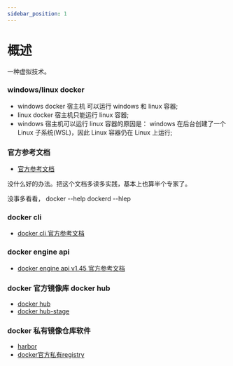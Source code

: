 ```yaml
---
sidebar_position: 1
---
```


# 概述

一种虚拟技术。

### windows/linux docker

- windows docker 宿主机 可以运行 windows 和 linux 容器;
- linux docker 宿主机只能运行 linux 容器;
- windows 宿主机可以运行 linux 容器的原因是： windows 在后台创建了一个 Linux 子系统(WSL)，因此 Linux 容器仍在 Linux 上运行;

### 官方参考文档

- [官方参考文档](https://docs.docker.com/reference/)

没什么好的办法。把这个文档多读多实践，基本上也算半个专家了。

没事多看看，
docker --help
dockerd --hlep

### docker cli

- [docker cli 官方参考文档](https://docs.docker.com/reference/cli/docker/)

### docker engine api

- [docker engine api v1.45 官方参考文档](https://docs.docker.com/engine/api/v1.45/)

### docker 官方镜像库 docker hub

- [docker hub](https://hub.docker.com/)
- [docker hub-stage](https://hub-stage.docker.com/)
### docker 私有镜像仓库软件

- [harbor](https://github.com/goharbor/harbor)
- [docker官方私有registry](https://hub.docker.com/_/registry)
